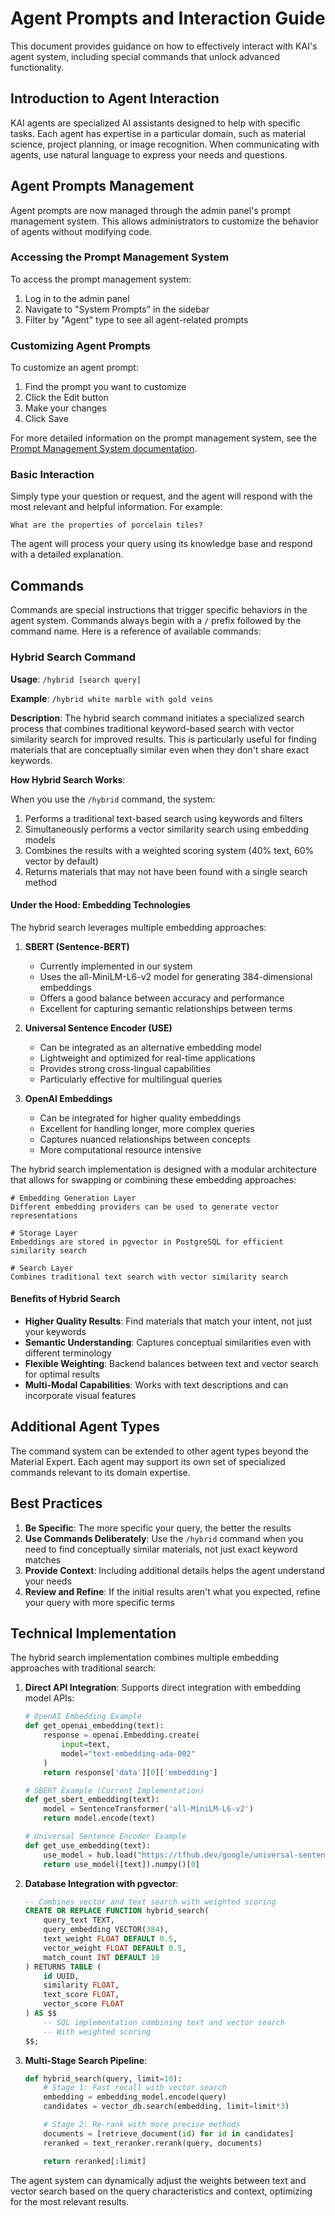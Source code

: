 # Agent Prompts and Interaction Guide

This document provides guidance on how to effectively interact with KAI's agent system, including special commands that unlock advanced functionality.

## Introduction to Agent Interaction

KAI agents are specialized AI assistants designed to help with specific tasks. Each agent has expertise in a particular domain, such as material science, project planning, or image recognition. When communicating with agents, use natural language to express your needs and questions.

## Agent Prompts Management

Agent prompts are now managed through the admin panel's prompt management system. This allows administrators to customize the behavior of agents without modifying code.

### Accessing the Prompt Management System

To access the prompt management system:

1. Log in to the admin panel
2. Navigate to "System Prompts" in the sidebar
3. Filter by "Agent" type to see all agent-related prompts

### Customizing Agent Prompts

To customize an agent prompt:

1. Find the prompt you want to customize
2. Click the Edit button
3. Make your changes
4. Click Save

For more detailed information on the prompt management system, see the [Prompt Management System documentation](../../../../readme/prompt-management.md).

### Basic Interaction

Simply type your question or request, and the agent will respond with the most relevant and helpful information. For example:

```
What are the properties of porcelain tiles?
```

The agent will process your query using its knowledge base and respond with a detailed explanation.

## Commands

Commands are special instructions that trigger specific behaviors in the agent system. Commands always begin with a `/` prefix followed by the command name. Here is a reference of available commands:

### Hybrid Search Command

**Usage**: `/hybrid [search query]`

**Example**: `/hybrid white marble with gold veins`

**Description**: The hybrid search command initiates a specialized search process that combines traditional keyword-based search with vector similarity search for improved results. This is particularly useful for finding materials that are conceptually similar even when they don't share exact keywords.

**How Hybrid Search Works**:

When you use the `/hybrid` command, the system:

1. Performs a traditional text-based search using keywords and filters
2. Simultaneously performs a vector similarity search using embedding models
3. Combines the results with a weighted scoring system (40% text, 60% vector by default)
4. Returns materials that may not have been found with a single search method

#### Under the Hood: Embedding Technologies

The hybrid search leverages multiple embedding approaches:

1. **SBERT (Sentence-BERT)**
   - Currently implemented in our system
   - Uses the all-MiniLM-L6-v2 model for generating 384-dimensional embeddings
   - Offers a good balance between accuracy and performance
   - Excellent for capturing semantic relationships between terms

2. **Universal Sentence Encoder (USE)**
   - Can be integrated as an alternative embedding model
   - Lightweight and optimized for real-time applications
   - Provides strong cross-lingual capabilities
   - Particularly effective for multilingual queries

3. **OpenAI Embeddings**
   - Can be integrated for higher quality embeddings
   - Excellent for handling longer, more complex queries
   - Captures nuanced relationships between concepts
   - More computational resource intensive

The hybrid search implementation is designed with a modular architecture that allows for swapping or combining these embedding approaches:

```
# Embedding Generation Layer
Different embedding providers can be used to generate vector representations

# Storage Layer
Embeddings are stored in pgvector in PostgreSQL for efficient similarity search

# Search Layer
Combines traditional text search with vector similarity search
```

#### Benefits of Hybrid Search

- **Higher Quality Results**: Find materials that match your intent, not just your keywords
- **Semantic Understanding**: Captures conceptual similarities even with different terminology
- **Flexible Weighting**: Backend balances between text and vector search for optimal results
- **Multi-Modal Capabilities**: Works with text descriptions and can incorporate visual features

## Additional Agent Types

The command system can be extended to other agent types beyond the Material Expert. Each agent may support its own set of specialized commands relevant to its domain expertise.

## Best Practices

1. **Be Specific**: The more specific your query, the better the results
2. **Use Commands Deliberately**: Use the `/hybrid` command when you need to find conceptually similar materials, not just exact keyword matches
3. **Provide Context**: Including additional details helps the agent understand your needs
4. **Review and Refine**: If the initial results aren't what you expected, refine your query with more specific terms

## Technical Implementation

The hybrid search implementation combines multiple embedding approaches with traditional search:

1. **Direct API Integration**: Supports direct integration with embedding model APIs:
   ```python
   # OpenAI Embedding Example
   def get_openai_embedding(text):
       response = openai.Embedding.create(
           input=text,
           model="text-embedding-ada-002"
       )
       return response['data'][0]['embedding']

   # SBERT Example (Current Implementation)
   def get_sbert_embedding(text):
       model = SentenceTransformer('all-MiniLM-L6-v2')
       return model.encode(text)

   # Universal Sentence Encoder Example
   def get_use_embedding(text):
       use_model = hub.load("https://tfhub.dev/google/universal-sentence-encoder/4")
       return use_model([text]).numpy()[0]
   ```

2. **Database Integration with pgvector**:
   ```sql
   -- Combines vector and text search with weighted scoring
   CREATE OR REPLACE FUNCTION hybrid_search(
       query_text TEXT,
       query_embedding VECTOR(384),
       text_weight FLOAT DEFAULT 0.5,
       vector_weight FLOAT DEFAULT 0.5,
       match_count INT DEFAULT 10
   ) RETURNS TABLE (
       id UUID,
       similarity FLOAT,
       text_score FLOAT,
       vector_score FLOAT
   ) AS $$
       -- SQL implementation combining text and vector search
       -- With weighted scoring
   $$;
   ```

3. **Multi-Stage Search Pipeline**:
   ```python
   def hybrid_search(query, limit=10):
       # Stage 1: Fast recall with vector search
       embedding = embedding_model.encode(query)
       candidates = vector_db.search(embedding, limit=limit*3)

       # Stage 2: Re-rank with more precise methods
       documents = [retrieve_document(id) for id in candidates]
       reranked = text_reranker.rerank(query, documents)

       return reranked[:limit]
   ```

The agent system can dynamically adjust the weights between text and vector search based on the query characteristics and context, optimizing for the most relevant results.